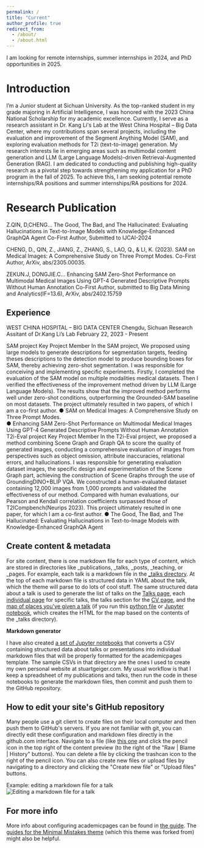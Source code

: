 ```yaml
---
permalink: /
title: "Current"
author_profile: true
redirect_from: 
  - /about/
  - /about.html
---
```


I am looking for remote internships, summer internships in 2024, and PhD opportunities in 2025.

Introduction
======
I’m a Junior student at Sichuan University. As the top-ranked student in my grade majoring in Artificial Intelligence, I was honored with the 2023 China National Scholarship for my academic excellence. 
Currently, I serve as a research assistant in Dr. Kang Li's Lab at the West China Hospital – Big Data Center, where my contributions span several projects, including the evaluation and improvement of the Segment Anything Model (SAM), and exploring evaluation methods for T2i (text-to-image) generation. 
My research interests lie in emerging areas such as multimodal content generation and LLM (Large Language Models)-driven Retrieval-Augmented Generation (RAG).
I am dedicated to conducting and publishing high-quality research as a pivotal step towards strengthening my application for a PhD program in the fall of 2025. To achieve this, I am seeking potential remote internships/RA positions and summer internships/RA positions for 2024.


Research Publication
======
Z.QIN, D,CHENG… The Good, The Bad, and The Hallucinated: Evaluating Hallucinations in Text-to-Image Models with Knowledge-Enhanced GraphQA Agent	Co-First Author, Submitted to IJCAI-2024

CHENG, D., QIN, Z., JIANG, Z., ZHANG, S., LAO, Q., & LI, K. (2023). SAM on Medical Images: A Comprehensive Study on Three Prompt Modes.                                                                                                     Co-First Author, ArXiv, abs/2305.00035.

ZEKUN.J, DONGJIE.C… Enhancing SAM Zero-Shot Performance on Multimodal Medical Images Using GPT-4 Generated Descriptive Prompts Without Human Annotation      Co-First Author, submitted to Big Data Mining and Analytics(IF=13.6), 
ArXiv, abs/2402.15759


Experience
------
WEST CHINA HOSPITAL – BIG DATA CENTER	Chengdu,  Sichuan
Research Assitant of Dr.Kang Li’s Lab                                                                                                  February 22, 2023 - Present

SAM project	Key Project Member
In the SAM project, We proposed using large models to generate descriptions for segmentation targets, feeding theses descriptions to the detection model to produce bounding boxes for SAM, thereby achieving zero-shot segmentation. 
I was responsible for conceiving and implementing specific experiments. Firstly, I completed the evaluation of the SAM model on multiple modalities medical datasets. Then I verified the effectiveness of the improvement method driven by LLM (Large Language Models). 
The results show that the improved method performs well under zero-shot conditions, outperforming the Grounded-SAM baseline on most datasets. The project ultimately resulted in two papers, of which I am a co-first author.
●	SAM on Medical Images: A Comprehensive Study on Three Prompt Modes.                                                                        
●	Enhancing SAM Zero-Shot Performance on Multimodal Medical Images Using GPT-4 Generated Descriptive Prompts Without Human Annotation 
T2i-Eval project 	Key Project Member
In the T2i-Eval project, we proposed a method combining Scene Graph and Graph QA to score the quality of generated images, conducting a comprehensive evaluation of images from perspectives such as object omission, attribute inaccuracies, relational errors, and hallucinations.
I was responsible for generating evaluation dataset images, the specific design and experimentation of the Scene Graph part, achieving the construction of Scene Graphs through the use of GroundingDINO+BLIP VQA.
We constructed a human-evaluated dataset containing 12,000 images from 1,000 prompts and validated the effectiveness of our method. Compared with human evaluations, our Pearson and Kendall correlation coefficients surpassed those of T2ICompbench(Neurips 2023). This project ultimately resulted in one paper, for which I am a co-first author.
●	The Good, The Bad, and The Hallucinated: Evaluating Hallucinations in Text-to-Image Models with Knowledge-Enhanced GraphQA Agent 


Create content & metadata
------
For site content, there is one markdown file for each type of content, which are stored in directories like _publications, _talks, _posts, _teaching, or _pages. For example, each talk is a markdown file in the [_talks directory](https://github.com/academicpages/academicpages.github.io/tree/master/_talks). At the top of each markdown file is structured data in YAML about the talk, which the theme will parse to do lots of cool stuff. The same structured data about a talk is used to generate the list of talks on the [Talks page](https://academicpages.github.io/talks), each [individual page](https://academicpages.github.io/talks/2012-03-01-talk-1) for specific talks, the talks section for the [CV page](https://academicpages.github.io/cv), and the [map of places you've given a talk](https://academicpages.github.io/talkmap.html) (if you run this [python file](https://github.com/academicpages/academicpages.github.io/blob/master/talkmap.py) or [Jupyter notebook](https://github.com/academicpages/academicpages.github.io/blob/master/talkmap.ipynb), which creates the HTML for the map based on the contents of the _talks directory).

**Markdown generator**

I have also created [a set of Jupyter notebooks](https://github.com/academicpages/academicpages.github.io/tree/master/markdown_generator
) that converts a CSV containing structured data about talks or presentations into individual markdown files that will be properly formatted for the academicpages template. The sample CSVs in that directory are the ones I used to create my own personal website at stuartgeiger.com. My usual workflow is that I keep a spreadsheet of my publications and talks, then run the code in these notebooks to generate the markdown files, then commit and push them to the GitHub repository.

How to edit your site's GitHub repository
------
Many people use a git client to create files on their local computer and then push them to GitHub's servers. If you are not familiar with git, you can directly edit these configuration and markdown files directly in the github.com interface. Navigate to a file (like [this one](https://github.com/academicpages/academicpages.github.io/blob/master/_talks/2012-03-01-talk-1.md) and click the pencil icon in the top right of the content preview (to the right of the "Raw | Blame | History" buttons). You can delete a file by clicking the trashcan icon to the right of the pencil icon. You can also create new files or upload files by navigating to a directory and clicking the "Create new file" or "Upload files" buttons. 

Example: editing a markdown file for a talk
![Editing a markdown file for a talk](/images/editing-talk.png)

For more info
------
More info about configuring academicpages can be found in [the guide](https://academicpages.github.io/markdown/). The [guides for the Minimal Mistakes theme](https://mmistakes.github.io/minimal-mistakes/docs/configuration/) (which this theme was forked from) might also be helpful.
